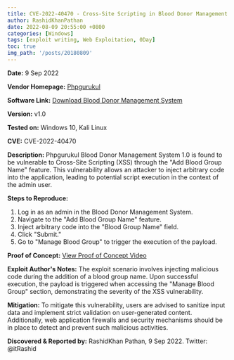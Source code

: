```yaml
---
title: CVE-2022-40470 - Cross-Site Scripting in Blood Donor Management System Using CodeIgniter v1.0
author: RashidKhanPathan
date: 2022-08-09 20:55:00 +0800
categories: [Windows]
tags: [exploit writing, Web Exploitation, 0Day]
toc: true
img_path: '/posts/20180809'
---
```



**Date:**
9 Sep 2022

**Vendor Homepage:**
[Phpgurukul](https://phpgurukul.com/blood-donor-management-system-using-codeigniter)

**Software Link:**
[Download Blood Donor Management System](https://phpgurukul.com/blood-donor-management-system-using-codeigniter)

**Version:**
v1.0

**Tested on:**
Windows 10, Kali Linux

**CVE:**
CVE-2022-40470

**Description:**
Phpgurukul Blood Donor Management System 1.0 is found to be vulnerable to Cross-Site Scripting (XSS) through the "Add Blood Group Name" feature. This vulnerability allows an attacker to inject arbitrary code into the application, leading to potential script execution in the context of the admin user.

**Steps to Reproduce:**

1. Log in as an admin in the Blood Donor Management System.
2. Navigate to the "Add Blood Group Name" feature.
3. Inject arbitrary code into the "Blood Group Name" field.
4. Click "Submit."
5. Go to "Manage Blood Group" to trigger the execution of the payload.

**Proof of Concept:**
[View Proof of Concept Video](https://drive.google.com/file/d/1UDuez2CTscdWXYzyXLi3x8CMs9IWLL11/view?usp=sharing)

**Exploit Author's Notes:**
The exploit scenario involves injecting malicious code during the addition of a blood group name. Upon successful execution, the payload is triggered when accessing the "Manage Blood Group" section, demonstrating the severity of the XSS vulnerability.

**Mitigation:**
To mitigate this vulnerability, users are advised to sanitize input data and implement strict validation on user-generated content. Additionally, web application firewalls and security mechanisms should be in place to detect and prevent such malicious activities.

**Discovered & Reported by:**
RashidKhan Pathan, 9 Sep 2022.
Twitter: @itRashid


